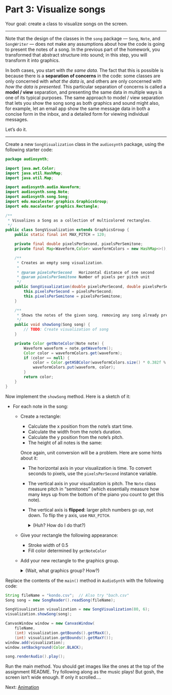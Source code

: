 # Part 3: Visualize songs

Your goal: create a class to visualize songs on the screen.

---

Note that the design of the classes in the `song` package — `Song`, `Note`, and `SongWriter` — does
not make any assumptions about how the code is going to present the notes of a song. In the previous
part of the homework, you transformed that abstract structure into sound; in this step, you will
transform it into graphics.

In both cases, you start with _the same data._ The fact that this is possible is because there is a
**separation of concerns** in the code: some classes are only concerned with _what the data is_, and
others are only concerned with _how the data is presented._ This particular separation of concerns is
called a **model / view** separation, and presenting the same data in multiple ways is one of its typical
purposes. The same approach to model / view separation that lets you show the song song as both
graphics and sound might also, for example, let an email app show the same message data in both a
concise form in the inbox, and a detailed form for viewing individual messages.

Let’s do it.

---

Create a new `SongVisualization` class in the `audiosynth` package, using the following starter code:

```java
package audiosynth;

import java.awt.Color;
import java.util.HashMap;
import java.util.Map;

import audiosynth.audio.Waveform;
import audiosynth.song.Note;
import audiosynth.song.Song;
import edu.macalester.graphics.GraphicsGroup;
import edu.macalester.graphics.Rectangle;

/**
 * Visualizes a Song as a collection of multicolored rectangles.
 */
public class SongVisualization extends GraphicsGroup {
    public static final int MAX_PITCH = 120;

    private final double pixelsPerSecond, pixelsPerSemitone;
    private final Map<Waveform,Color> waveformColors = new HashMap<>();

    /**
     * Creates an empty song visualization.
     *
     * @param pixelsPerSecond   Horizontal distance of one second
     * @param pixelsPerSemitone Number of pixels per pitch unit
     */
    public SongVisualization(double pixelsPerSecond, double pixelsPerSemitone) {
        this.pixelsPerSecond = pixelsPerSecond;
        this.pixelsPerSemitone = pixelsPerSemitone;
    }

    /**
     * Shows the notes of the given song, removing any song already present.
     */
    public void showSong(Song song) {
        // TODO: Create visualization of song
    }

    private Color getNoteColor(Note note) {
        Waveform waveform = note.getWaveform();
        Color color = waveformColors.get(waveform);
        if (color == null) {
            color = Color.getHSBColor(waveformColors.size() * 0.382f % 1, 1, 0.6f);
            waveformColors.put(waveform, color);
        }
        return color;
    }
}
```

Now implement the `showSong` method. Here is a sketch of it:

- For each note in the song:

    - Create a rectangle:
        - Calculate the x position from the note’s start time.
        - Calculate the width from the note’s duration.
        - Calculate the y position from the note’s pitch.
        - The height of all notes is the same:

      Once again, unit conversion will be a problem. Here are some hints about it:
        - The horizontal axis in your visualization is time. To convert seconds to pixels,
          use the `pixelsPerSecond` instance variable.
        - The vertical axis in your visualization is pitch. The `Note` class measure pitch
          in “semitones” (which essentially measure how many keys up from the bottom of
          the piano you count to get this note).
        - The vertical axis is **flipped**: larger pitch numbers go _up_, not down. To
          flip the y axis, use `MAX_PITCH`.
          <details>
          <summary>(Huh? How do I do that?)</summary>

          Subtract each note’s pitch from `MAX_PITCH`, then convert to pixels
          <details>
          <summary>(I’m lost. Just show me how.)</summary>

          `(MAX_PITCH - note.getPitch()) * pixelsPerSemitone` is the rectangle’s y coordinate.
          </details>
          </details>

    - Give your rectangle the following appearance:
        - Stroke width of 0.5
        - Fill color determined by `getNoteColor`

    - Add your new rectangle to the graphics group.

        <details>
        <summary>(Wait, what graphics group? How?)</summary>

        `SongVisualization` _is a_ graphics group!
        <details>
        <summary>(Can I have a little more of a hint?)</summary>

        In the `showSong` method, `SongVisualization` needs to to call its own (inherited) `add` method.
        </details>
        </details>

Replace the contents of the `main()` method in `AudioSynth` with the following code:

```java
String fileName = "kondo.csv";  // Also try "bach.csv"
Song song = new SongReader().readSong(fileName);

SongVisualization visualization = new SongVisualization(80, 6);
visualization.showSong(song);

CanvasWindow window = new CanvasWindow(
    fileName,
    (int) visualization.getBounds().getMaxX(),
    (int) visualization.getBounds().getMaxY());
window.add(visualization);
window.setBackground(Color.BLACK);

song.renderAudio().play();
```

Run the main method. You should get images like the ones at the top of the assignment README. Try following along as the music plays! But gosh, the screen isn’t wide enough. If only it scrolled….

Next: [Animation](4_animation.md)
